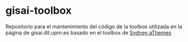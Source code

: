# gisai-toolbox
Repositorio para el mantenimiento del código de la toolbox utilizada en la página de gisai.dit.upm.es basado en el toolbox de [Sydney aThemes](https://wordpress.org/plugins/sydney-toolbox/)
